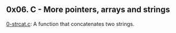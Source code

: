 ## 0x06. C - More pointers, arrays and strings

[0-strcat.c](./0-strcat.c): A function that concatenates two strings.


